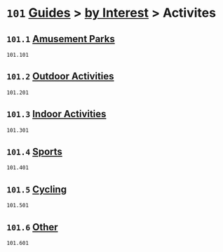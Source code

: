 # `101` [Guides](../../) > [by Interest](../) > Activites

## `101.1` [Amusement Parks](amusement%20parks)
`101.101` [](amusement%20parks/)
## `101.2` [Outdoor Activities](outdoor%20activities)
`101.201`[](outdoor%20activities/)

## `101.3` [Indoor Activities](indoor%20activities)
`101.301` [](indoor%20activities)

## `101.4` [Sports](sports)
`101.401` [](sports/)

## `101.5` [Cycling](cycling)
`101.501` [](cycling/)

## `101.6` [Other](other)
`101.601` [](other/)

